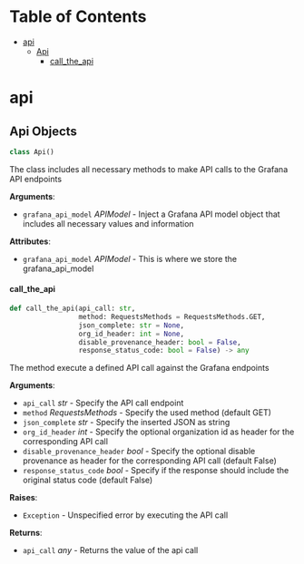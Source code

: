 # Table of Contents

* [api](#api)
  * [Api](#api.Api)
    * [call\_the\_api](#api.Api.call_the_api)

<a id="api"></a>

# api

<a id="api.Api"></a>

## Api Objects

```python
class Api()
```

The class includes all necessary methods to make API calls to the Grafana API endpoints

**Arguments**:

- `grafana_api_model` _APIModel_ - Inject a Grafana API model object that includes all necessary values and information
  

**Attributes**:

- `grafana_api_model` _APIModel_ - This is where we store the grafana_api_model

<a id="api.Api.call_the_api"></a>

#### call\_the\_api

```python
def call_the_api(api_call: str,
                 method: RequestsMethods = RequestsMethods.GET,
                 json_complete: str = None,
                 org_id_header: int = None,
                 disable_provenance_header: bool = False,
                 response_status_code: bool = False) -> any
```

The method execute a defined API call against the Grafana endpoints

**Arguments**:

- `api_call` _str_ - Specify the API call endpoint
- `method` _RequestsMethods_ - Specify the used method (default GET)
- `json_complete` _str_ - Specify the inserted JSON as string
- `org_id_header` _int_ - Specify the optional organization id as header for the corresponding API call
- `disable_provenance_header` _bool_ - Specify the optional disable provenance as header for the corresponding API call (default False)
- `response_status_code` _bool_ - Specify if the response should include the original status code (default False)
  

**Raises**:

- `Exception` - Unspecified error by executing the API call
  

**Returns**:

- `api_call` _any_ - Returns the value of the api call

